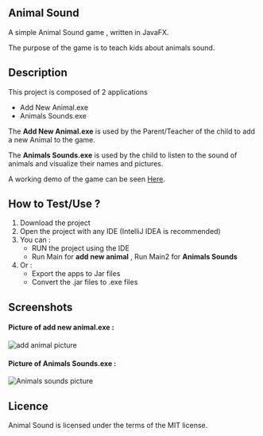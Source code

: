 
<h2>Animal Sound</h2> 
A simple Animal Sound game , written in JavaFX.

The purpose of the game is to teach kids about animals sound.
<h2>Description</h2> 
This project  is composed of 2 applications 
<ul>
    <li>Add New Animal.exe</li>
    <li>Animals Sounds.exe</li>
</ul>
The <b>Add New Animal.exe</b> is used by the Parent/Teacher of the child to add a new Animal to the game. 

The <b>Animals Sounds.exe</b> is used by the child to  listen to the sound of animals and  visualize their names and pictures.

A working demo of the game can be seen <a href="https://www.youtube.com/watch?v=DhklOliVvYY">Here</a>.
<h2>How to Test/Use ?</h2> 
<ol>
<li>Download the project</li>
<li>Open the project with any IDE (IntelliJ IDEA is recommended) </li>
<li>You can :
  <ul>
    <li>RUN the project using the IDE </li>
    <li>Run Main for <b>add new animal</b> , Run Main2 for <b>Animals Sounds</b></li>
  </ul> 
</li>
<li>Or :
<ul>
    <li>Export the apps to Jar files </li>
    <li>Convert the .jar files to .exe files</li>
  </ul> 
</li>
</ol>


<h2>Screenshots</h2> 
<h4>Picture of add new animal.exe :</h4>
<img src="https://i.imgur.com/m0fzpJQ.png" alt="add animal picture">
<h4>Picture of Animals Sounds.exe :</h4>
<img src="https://i.imgur.com/yebfezG.png" alt="Animals sounds picture">

<h2>Licence</h2> 
Animal Sound is licensed under the terms of the MIT license.



